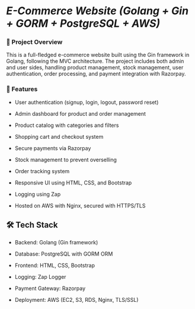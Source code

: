 # ***E-Commerce Website (Golang + Gin + GORM + PostgreSQL + AWS)***

### 📌 Project Overview

This is a full-fledged e-commerce website built using the Gin framework in Golang, following the MVC architecture. The project includes both admin and user sides, handling product management, stock management, user authentication, order processing, and payment integration with Razorpay.

### 🚀 Features

- User authentication (signup, login, logout, password reset)

- Admin dashboard for product and order management

- Product catalog with categories and filters

- Shopping cart and checkout system

- Secure payments via Razorpay

- Stock management to prevent overselling

- Order tracking system

- Responsive UI using HTML, CSS, and Bootstrap

- Logging using Zap

- Hosted on AWS with Nginx, secured with HTTPS/TLS

## 🛠️ Tech Stack

- Backend: Golang (Gin framework)

- Database: PostgreSQL with GORM ORM

- Frontend: HTML, CSS, Bootstrap

- Logging: Zap Logger

- Payment Gateway: Razorpay

- Deployment: AWS (EC2, S3, RDS, Nginx, TLS/SSL)
